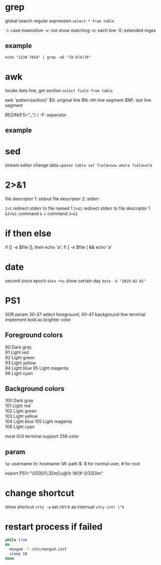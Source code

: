 # grep
global search regular expression
`select * from table`

-i: case insensitive
-v: not show matching
-o: each line
-E: extended regex

## example
`echo "1234 7654" | grep -oE "[0-9]4|76"` 


# awk
locate data line, get section
`select field from table`

awk 'pattern{action}'
$0: original line
$N: nth line segment
$NF: last line segment

BEGIN{FS="_"} / -F: separator

## example

# sed
stream editor
change data
`update table set field=new where field=old`


# 2>&1
file descriptor 1: stdout
file descriptor 2: stderr

`2>1` redirect stderr to file named 1
`2>&1` redirect stderr to file descriptor 1
`&2>&1`: command `&` + command `2>&1`


# if then else
if [[ -e $file ]]; then echo 'a'; fi
[ -e $file ] && echo 'a'

# date
second since epoch `date +%s`
show certain day `date -d "2019-02-01"`

# PS1
SGR param 30-37 select foreground; 40-47 background
few terminal implement bold as brighter color


## Foreground colors
90   Dark gray  
91   Light red  
92   Light green    
93   Light yellow   
94   Light blue 
95   Light magenta  
96   Light cyan  

## Background colors
100  Dark gray  
101  Light red  
102  Light green    
103  Light yellow   
104  Light blue 
105  Light magenta  
106  Light cyan 

most GUI terminal support 256 color

## param
\u: username
\h: hostname
\W: path
\$: $ for normal user, # for root

export PS1="\033[01;32m[\u@\h \W]# \033[0m"

# change shortcut
show shortcut `stty -a`
set ctrl-k as interrupt `stty intr \^k`

# restart process if failed
```bash
while true
do
  mongod -f /etc/mongod.conf
  sleep 10
done
```





